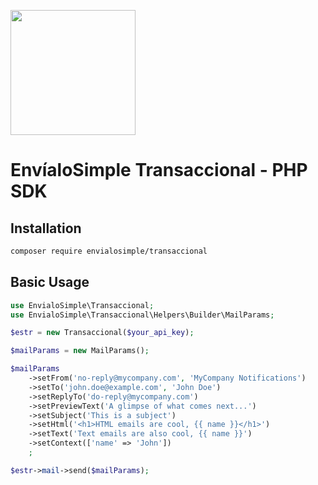 <a href="https://envialosimple.com/transaccional"><img src="https://envialosimple.com/images/logo_tr.svg" width="200px"/></a>

# EnvíaloSimple Transaccional - PHP SDK

## Installation

```bash
composer require envialosimple/transaccional
```

## Basic Usage

```php
use EnvialoSimple\Transaccional;
use EnvialoSimple\Transaccional\Helpers\Builder\MailParams;

$estr = new Transaccional($your_api_key);

$mailParams = new MailParams();

$mailParams
    ->setFrom('no-reply@mycompany.com', 'MyCompany Notifications')
    ->setTo('john.doe@example.com', 'John Doe')
    ->setReplyTo('do-reply@mycompany.com')
    ->setPreviewText('A glimpse of what comes next...')
    ->setSubject('This is a subject')
    ->setHtml('<h1>HTML emails are cool, {{ name }}</h1>')
    ->setText('Text emails are also cool, {{ name }}')
    ->setContext(['name' => 'John'])
    ;

$estr->mail->send($mailParams);
```
